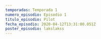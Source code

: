 ```yaml
---
temporadas: Temporada 1
numero_episodio: Episodio 1
titulo_episodio: Pilot
fecha_episodio: 2020-04-12T13:31:00.051Z
poster_episodio: lakslakss
---
```


